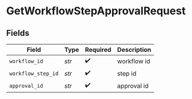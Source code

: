 # GetWorkflowStepApprovalRequest


## Fields

| Field              | Type               | Required           | Description        |
| ------------------ | ------------------ | ------------------ | ------------------ |
| `workflow_id`      | *str*              | :heavy_check_mark: | workflow id        |
| `workflow_step_id` | *str*              | :heavy_check_mark: | step id            |
| `approval_id`      | *str*              | :heavy_check_mark: | approval id        |
